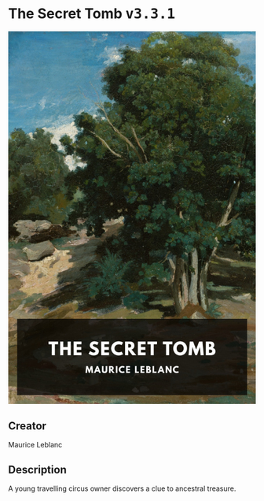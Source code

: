 
# The Secret Tomb <kbd>v3.3.1</kbd>

<center>
  <img src="./cover-1024.jpg"/>
</center>

## Creator
Maurice Leblanc

## Description
A young travelling circus owner discovers a clue to ancestral treasure.
